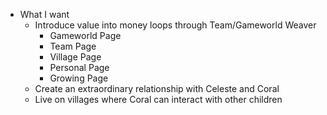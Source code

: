 - What I want
	- Introduce value into money loops through Team/Gameworld Weaver
		- Gameworld Page
		- Team Page
		- Village Page
		- Personal Page
		- Growing Page
	- Create an extraordinary relationship with Celeste and Coral
	- Live on villages where Coral can interact with other children